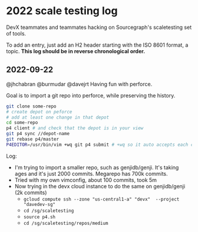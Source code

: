 # 2022 scale testing log

DevX teammates and teammates hacking on Sourcegraph's scaletesting set of tools.

To add an entry, just add an H2 header starting with the ISO 8601 format, a topic.
**This log should be in reverse chronological order.**

## 2022-09-22 

@jhchabran @burmudar @davejrt Having fun with perforce. 

Goal is to import a git repo into perforce, while preserving the history. 

```sh
git clone some-repo
# create depot on peforce 
# add at least one change in that depot
cd some-repo 
p4 client # and check that the depot is in your view
git p4 sync //depot-name
git rebase p4/master
P4EDITOR=/usr/bin/vim +wq git p4 submit # +wq so it auto accepts each changes
```

Log: 
- I'm trying to import a smaller repo, such as genjidb/genji. It's taking ages and it's just 2000 commits. Megarepo has 700k commits. 
- Tried with my own vimconfig, about 100 commits, took 5m
- Now trying in the devx cloud instance to do the same on genjidb/genji (2k commits)
  - `gcloud compute ssh --zone "us-central1-a" "devx"  --project "davedev-sg"`
  - `cd /sg/scaletesting` 
  - `source p4.sh`
  - `cd /sg/scaletesting/repos/medium` 


